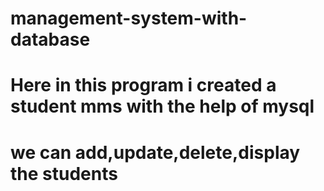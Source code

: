# management-system-with-database
# Here in this program i created a student mms with the help of mysql 
# we can add,update,delete,display the students

